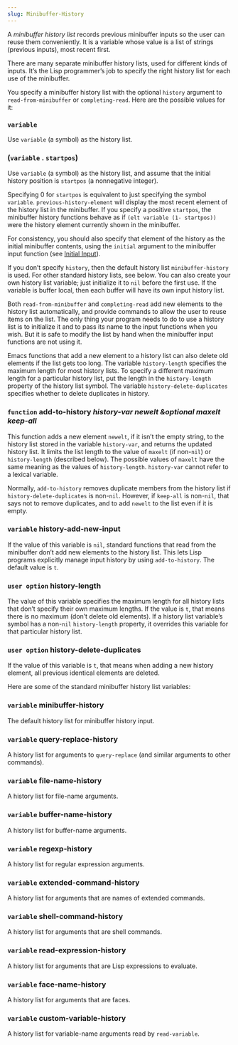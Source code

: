 ```yaml
---
slug: Minibuffer-History
---
```


A *minibuffer history list* records previous minibuffer inputs so the user can reuse them conveniently. It is a variable whose value is a list of strings (previous inputs), most recent first.

There are many separate minibuffer history lists, used for different kinds of inputs. It’s the Lisp programmer’s job to specify the right history list for each use of the minibuffer.

You specify a minibuffer history list with the optional `history` argument to `read-from-minibuffer` or `completing-read`. Here are the possible values for it:

### `variable`

Use `variable` (a symbol) as the history list.

### (`variable` . `startpos`)

Use `variable` (a symbol) as the history list, and assume that the initial history position is `startpos` (a nonnegative integer).

Specifying 0 for `startpos` is equivalent to just specifying the symbol `variable`. `previous-history-element` will display the most recent element of the history list in the minibuffer. If you specify a positive `startpos`, the minibuffer history functions behave as if `(elt variable (1- startpos))` were the history element currently shown in the minibuffer.

For consistency, you should also specify that element of the history as the initial minibuffer contents, using the `initial` argument to the minibuffer input function (see [Initial Input](/docs/elisp/Initial-Input)).

If you don’t specify `history`, then the default history list `minibuffer-history` is used. For other standard history lists, see below. You can also create your own history list variable; just initialize it to `nil` before the first use. If the variable is buffer local, then each buffer will have its own input history list.

Both `read-from-minibuffer` and `completing-read` add new elements to the history list automatically, and provide commands to allow the user to reuse items on the list. The only thing your program needs to do to use a history list is to initialize it and to pass its name to the input functions when you wish. But it is safe to modify the list by hand when the minibuffer input functions are not using it.

Emacs functions that add a new element to a history list can also delete old elements if the list gets too long. The variable `history-length` specifies the maximum length for most history lists. To specify a different maximum length for a particular history list, put the length in the `history-length` property of the history list symbol. The variable `history-delete-duplicates` specifies whether to delete duplicates in history.

### <span className="tag function">`function`</span> **add-to-history** *history-var newelt \&optional maxelt keep-all*

This function adds a new element `newelt`, if it isn’t the empty string, to the history list stored in the variable `history-var`, and returns the updated history list. It limits the list length to the value of `maxelt` (if non-`nil`) or `history-length` (described below). The possible values of `maxelt` have the same meaning as the values of `history-length`. `history-var` cannot refer to a lexical variable.

Normally, `add-to-history` removes duplicate members from the history list if `history-delete-duplicates` is non-`nil`. However, if `keep-all` is non-`nil`, that says not to remove duplicates, and to add `newelt` to the list even if it is empty.

### <span className="tag variable">`variable`</span> **history-add-new-input**

If the value of this variable is `nil`, standard functions that read from the minibuffer don’t add new elements to the history list. This lets Lisp programs explicitly manage input history by using `add-to-history`. The default value is `t`.

### <span className="tag useroption">`user option`</span> **history-length**

The value of this variable specifies the maximum length for all history lists that don’t specify their own maximum lengths. If the value is `t`, that means there is no maximum (don’t delete old elements). If a history list variable’s symbol has a non-`nil` `history-length` property, it overrides this variable for that particular history list.

### <span className="tag useroption">`user option`</span> **history-delete-duplicates**

If the value of this variable is `t`, that means when adding a new history element, all previous identical elements are deleted.

Here are some of the standard minibuffer history list variables:

### <span className="tag variable">`variable`</span> **minibuffer-history**

The default history list for minibuffer history input.

### <span className="tag variable">`variable`</span> **query-replace-history**

A history list for arguments to `query-replace` (and similar arguments to other commands).

### <span className="tag variable">`variable`</span> **file-name-history**

A history list for file-name arguments.

### <span className="tag variable">`variable`</span> **buffer-name-history**

A history list for buffer-name arguments.

### <span className="tag variable">`variable`</span> **regexp-history**

A history list for regular expression arguments.

### <span className="tag variable">`variable`</span> **extended-command-history**

A history list for arguments that are names of extended commands.

### <span className="tag variable">`variable`</span> **shell-command-history**

A history list for arguments that are shell commands.

### <span className="tag variable">`variable`</span> **read-expression-history**

A history list for arguments that are Lisp expressions to evaluate.

### <span className="tag variable">`variable`</span> **face-name-history**

A history list for arguments that are faces.

### <span className="tag variable">`variable`</span> **custom-variable-history**

A history list for variable-name arguments read by `read-variable`.
